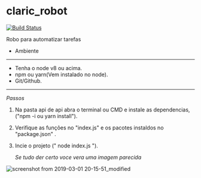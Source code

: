 # claric_robot
[![Build Status](https://travis-ci.org/matheusrcruz/claric_robot.svg?branch=master)](https://travis-ci.org/matheusrcruz/claric_robot)


Robo para automatizar tarefas 

* Ambiente
___________________________
* Tenha o node v8 ou acima.
* npm ou yarn(Vem instalado no node).
* Git/Github.
____________________________
*Passos*
 1) Na pasta api de api abra o terminal ou CMD e instale as dependencias, ("npm -i ou yarn install").

 2) Verifique as funções no "index.js" e os pacotes instaldos no "package.json" .

 3) Incie o projeto (" node index.js "). 
 
      *Se tudo der certo voce vera uma imagem parecida*
 
 
![screenshot from 2019-03-01 20-15-51_modified](https://user-images.githubusercontent.com/31409846/53672406-27e00d80-3c61-11e9-85e7-6e11ec0d5523.png) 
 
 


